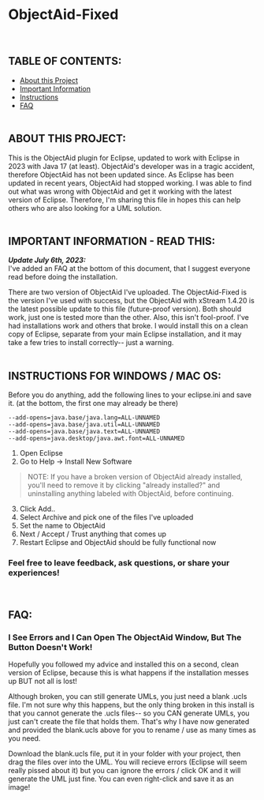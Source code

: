 # ObjectAid-Fixed

<br />

## TABLE OF CONTENTS:
- [About this Project](#project)
- [Important Information](#important)
- [Instructions](#instructions)
- [FAQ](#faq)
<br /><br />

<a name="project"></a>
## ABOUT THIS PROJECT:

This is the ObjectAid plugin for Eclipse, updated to work with Eclipse in 2023 with Java 17 (at least).
ObjectAid's developer was in a tragic accident, therefore ObjectAid has not been updated since. As Eclipse has been updated in recent years, ObjectAid had stopped working. I was able to find out what was wrong with ObjectAid and get it working with the latest version of Eclipse. Therefore, I'm sharing this file in hopes this can help others who are also looking for a UML solution.
<br /><br />

<a name="important"></a>
## IMPORTANT INFORMATION - READ THIS:

_**Update July 6th, 2023:**_<br />
I've added an FAQ at the bottom of this document, that I suggest everyone read before doing the installation.

There are two version of ObjectAid I've uploaded. The ObjectAid-Fixed is the version I've used with success, but the ObjectAid with xStream 1.4.20 is the latest possible update to this file (future-proof version). Both should work, just one is tested more than the other.
Also, this isn't fool-proof. I've had installations work and others that broke. I would install this on a clean copy of Eclipse, separate from your main Eclipse installation, and it may take a few tries to install correctly-- just a warning.
<br /><br />

<a name="instructions"></a>
## INSTRUCTIONS FOR WINDOWS / MAC OS:

Before you do anything, add the following lines to your eclipse.ini and save it.
(at the bottom, the first one may already be there)
```
--add-opens=java.base/java.lang=ALL-UNNAMED  
--add-opens=java.base/java.util=ALL-UNNAMED  
--add-opens=java.base/java.text=ALL-UNNAMED  
--add-opens=java.desktop/java.awt.font=ALL-UNNAMED
```

1. Open Eclipse
2. Go to Help -> Install New Software

> NOTE: If you have a broken version of ObjectAid already installed, you'll need to remove it by clicking "already installed?" and uninstalling anything labeled with ObjectAid, before continuing.

3. Click Add..
4. Select Archive and pick one of the files I've uploaded
5. Set the name to ObjectAid
6. Next / Accept / Trust anything that comes up
7. Restart Eclipse and ObjectAid should be fully functional now

### Feel free to leave feedback, ask questions, or share your experiences!
<br />

<a name="faq"></a>
## FAQ:

### I See Errors and I Can Open The ObjectAid Window, But The Button Doesn't Work!

Hopefully you followed my advice and installed this on a second, clean version of Eclipse, because this is what happens if the installation messes up BUT not all is lost! 

Although broken, you can still generate UMLs, you just need a blank .ucls file. I'm not sure why this happens, but the only thing broken in this install is that you cannot generate the .ucls files-- so you CAN generate UMLs, you just can't create the file that holds them. That's why I have now generated and provided the blank.ucls above for you to rename / use as many times as you need. 

Download the blank.ucls file, put it in your folder with your project, then drag the files over into the UML. You will recieve errors (Eclipse will seem really pissed about it) but you can ignore the errors / click OK and it will generate the UML just fine. You can even right-click and save it as an image!
